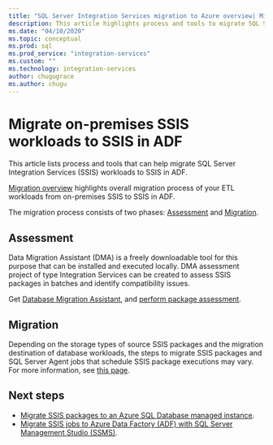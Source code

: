 ```yaml
---
title: "SQL Server Integration Services migration to Azure overview| Microsoft Docs"
description: This article highlights process and tools to migrate SQL Server Integration Services migration to Azure.
ms.date: "04/10/2020"
ms.topic: conceptual
ms.prod: sql
ms.prod_service: "integration-services"
ms.custom: ""
ms.technology: integration-services
author: chugugrace
ms.author: chugu
---
```


# Migrate on-premises SSIS workloads to SSIS in ADF

This article lists process and tools that can help migrate SQL Server Integration Services (SSIS) workloads to SSIS in ADF.

[Migration overview](https://docs.microsoft.com/azure/data-factory/scenario-ssis-migration-overview) highlights overall migration process of your ETL workloads from on-premises SSIS to SSIS in ADF.

The migration process consists of two phases:
[Assessment](https://docs.microsoft.com/azure/data-factory/scenario-ssis-migration-overview#assessment) and [Migration](https://docs.microsoft.com/azure/data-factory/scenario-ssis-migration-overview#migration).

## Assessment

Data Migration Assistant (DMA) is a freely downloadable tool for this purpose that can be installed and executed locally. DMA assessment project of type Integration Services can be created to assess SSIS packages in batches and identify compatibility issues.

Get [Database Migration Assistant](https://docs.microsoft.com/sql/dma/dma-overview), and [perform  package assessment](https://docs.microsoft.com/sql/dma/dma-assess-ssis).

## Migration

Depending on the storage types of source SSIS packages and the migration destination of database workloads, the steps to migrate SSIS packages and SQL Server Agent jobs that schedule SSIS package executions may vary. For more information, see [this page](https://docs.microsoft.com/azure/data-factory/scenario-ssis-migration-overview#migration).

## Next steps

- [Migrate SSIS packages to an Azure SQL Database managed instance](https://docs.microsoft.com/azure/dms/how-to-migrate-ssis-packages-managed-instance).
- [Migrate SSIS jobs to Azure Data Factory (ADF) with SQL Server Management Studio (SSMS)](https://docs.microsoft.com/azure/data-factory/how-to-migrate-ssis-job-ssms).
